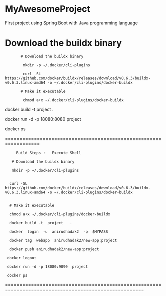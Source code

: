 # MyAwesomeProject
First project using Spring Boot with Java programming language



# Download the buildx binary
           # Download the buildx binary
           
            mkdir -p ~/.docker/cli-plugins
            
            curl -SL https://github.com/docker/buildx/releases/download/v0.6.3/buildx-v0.6.3.linux-amd64 -o ~/.docker/cli-plugins/docker-buildx
            
           # Make it executable
           
            chmod a+x ~/.docker/cli-plugins/docker-buildx
            

docker build -t project  .

docker run -d -p 18080:8080  project

docker ps 


==================================================================




         Build Steps :   Execute Shell  
         
       # Download the buildx binary
       
       mkdir -p ~/.docker/cli-plugins

       
      curl -SL https://github.com/docker/buildx/releases/download/v0.6.3/buildx-v0.6.3.linux-amd64 -o ~/.docker/cli-plugins/docker-buildx

      
      # Make it executable
      
      chmod a+x ~/.docker/cli-plugins/docker-buildx
      
      docker build -t  project   . 
      
      docker  login  -u  anirudhadak2  -p  $MYPASS 
      
      docker tag  webapp  anirudhadak2/new-app:project 
      
      docker push anirudhadak2/new-app:project 
      
     docker logout
     
     docker run -d -p 18080:9090  project
    
     docker ps



======================================================================================================

